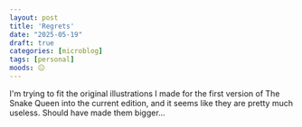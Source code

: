 ```yaml
---
layout: post
title: 'Regrets'
date: "2025-05-19"
draft: true
categories: [microblog]
tags: [personal] 
moods: 😐
---
```

I'm trying to fit the original illustrations I made for the first version of The Snake Queen into the current edition, and it seems like they are pretty much useless. 
Should have made them bigger...
